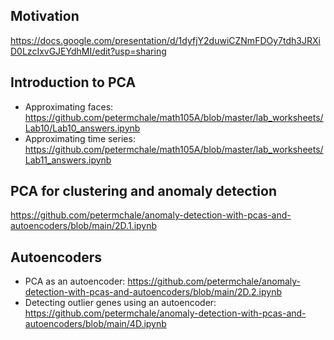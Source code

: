 ## Motivation 

https://docs.google.com/presentation/d/1dyfjY2duwiCZNmFDOy7tdh3JRXiD0LzcIxvGJEYdhMI/edit?usp=sharing

## Introduction to PCA

* Approximating faces: https://github.com/petermchale/math105A/blob/master/lab_worksheets/Lab10/Lab10_answers.ipynb
* Approximating time series: https://github.com/petermchale/math105A/blob/master/lab_worksheets/Lab11_answers.ipynb 

## PCA for clustering and anomaly detection

https://github.com/petermchale/anomaly-detection-with-pcas-and-autoencoders/blob/main/2D.1.ipynb 

## Autoencoders

* PCA as an autoencoder: https://github.com/petermchale/anomaly-detection-with-pcas-and-autoencoders/blob/main/2D.2.ipynb 
* Detecting outlier genes using an autoencoder: https://github.com/petermchale/anomaly-detection-with-pcas-and-autoencoders/blob/main/4D.ipynb 